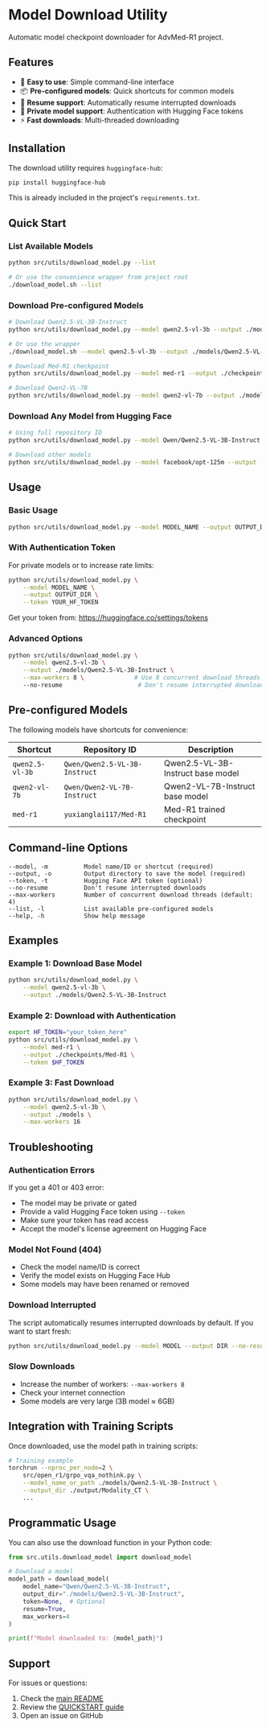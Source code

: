 # Model Download Utility

Automatic model checkpoint downloader for AdvMed-R1 project.

## Features

- 🚀 **Easy to use**: Simple command-line interface
- 📦 **Pre-configured models**: Quick shortcuts for common models
- 🔄 **Resume support**: Automatically resume interrupted downloads
- 🔐 **Private model support**: Authentication with Hugging Face tokens
- ⚡ **Fast downloads**: Multi-threaded downloading

## Installation

The download utility requires `huggingface-hub`:

```bash
pip install huggingface-hub
```

This is already included in the project's `requirements.txt`.

## Quick Start

### List Available Models

```bash
python src/utils/download_model.py --list

# Or use the convenience wrapper from project root
./download_model.sh --list
```

### Download Pre-configured Models

```bash
# Download Qwen2.5-VL-3B-Instruct
python src/utils/download_model.py --model qwen2.5-vl-3b --output ./models/Qwen2.5-VL-3B-Instruct

# Or use the wrapper
./download_model.sh --model qwen2.5-vl-3b --output ./models/Qwen2.5-VL-3B-Instruct

# Download Med-R1 checkpoint
python src/utils/download_model.py --model med-r1 --output ./checkpoints/Med-R1

# Download Qwen2-VL-7B
python src/utils/download_model.py --model qwen2-vl-7b --output ./models/Qwen2-VL-7B
```

### Download Any Model from Hugging Face

```bash
# Using full repository ID
python src/utils/download_model.py --model Qwen/Qwen2.5-VL-3B-Instruct --output ./models

# Download other models
python src/utils/download_model.py --model facebook/opt-125m --output ./models/opt-125m
```

## Usage

### Basic Usage

```bash
python src/utils/download_model.py --model MODEL_NAME --output OUTPUT_DIR
```

### With Authentication Token

For private models or to increase rate limits:

```bash
python src/utils/download_model.py \
    --model MODEL_NAME \
    --output OUTPUT_DIR \
    --token YOUR_HF_TOKEN
```

Get your token from: https://huggingface.co/settings/tokens

### Advanced Options

```bash
python src/utils/download_model.py \
    --model qwen2.5-vl-3b \
    --output ./models/Qwen2.5-VL-3B-Instruct \
    --max-workers 8 \              # Use 8 concurrent download threads
    --no-resume                     # Don't resume interrupted downloads
```

## Pre-configured Models

The following models have shortcuts for convenience:

| Shortcut | Repository ID | Description |
|----------|---------------|-------------|
| `qwen2.5-vl-3b` | `Qwen/Qwen2.5-VL-3B-Instruct` | Qwen2.5-VL-3B-Instruct base model |
| `qwen2-vl-7b` | `Qwen/Qwen2-VL-7B-Instruct` | Qwen2-VL-7B-Instruct base model |
| `med-r1` | `yuxianglai117/Med-R1` | Med-R1 trained checkpoint |

## Command-line Options

```
--model, -m          Model name/ID or shortcut (required)
--output, -o         Output directory to save the model (required)
--token, -t          Hugging Face API token (optional)
--no-resume          Don't resume interrupted downloads
--max-workers        Number of concurrent download threads (default: 4)
--list, -l           List available pre-configured models
--help, -h           Show help message
```

## Examples

### Example 1: Download Base Model

```bash
python src/utils/download_model.py \
    --model qwen2.5-vl-3b \
    --output ./models/Qwen2.5-VL-3B-Instruct
```

### Example 2: Download with Authentication

```bash
export HF_TOKEN="your_token_here"
python src/utils/download_model.py \
    --model med-r1 \
    --output ./checkpoints/Med-R1 \
    --token $HF_TOKEN
```

### Example 3: Fast Download

```bash
python src/utils/download_model.py \
    --model qwen2.5-vl-3b \
    --output ./models \
    --max-workers 16
```

## Troubleshooting

### Authentication Errors

If you get a 401 or 403 error:
- The model may be private or gated
- Provide a valid Hugging Face token using `--token`
- Make sure your token has read access
- Accept the model's license agreement on Hugging Face

### Model Not Found (404)

- Check the model name/ID is correct
- Verify the model exists on Hugging Face Hub
- Some models may have been renamed or removed

### Download Interrupted

The script automatically resumes interrupted downloads by default. If you want to start fresh:

```bash
python src/utils/download_model.py --model MODEL --output DIR --no-resume
```

### Slow Downloads

- Increase the number of workers: `--max-workers 8`
- Check your internet connection
- Some models are very large (3B model ≈ 6GB)

## Integration with Training Scripts

Once downloaded, use the model path in training scripts:

```bash
# Training example
torchrun --nproc_per_node=2 \
    src/open_r1/grpo_vqa_nothink.py \
    --model_name_or_path ./models/Qwen2.5-VL-3B-Instruct \
    --output_dir ./output/Modality_CT \
    ...
```

## Programmatic Usage

You can also use the download function in your Python code:

```python
from src.utils.download_model import download_model

# Download a model
model_path = download_model(
    model_name="Qwen/Qwen2.5-VL-3B-Instruct",
    output_dir="./models/Qwen2.5-VL-3B-Instruct",
    token=None,  # Optional
    resume=True,
    max_workers=4
)

print(f"Model downloaded to: {model_path}")
```

## Support

For issues or questions:
1. Check the [main README](../../README.md)
2. Review the [QUICKSTART guide](../eval_vqa/QUICKSTART.md)
3. Open an issue on GitHub
